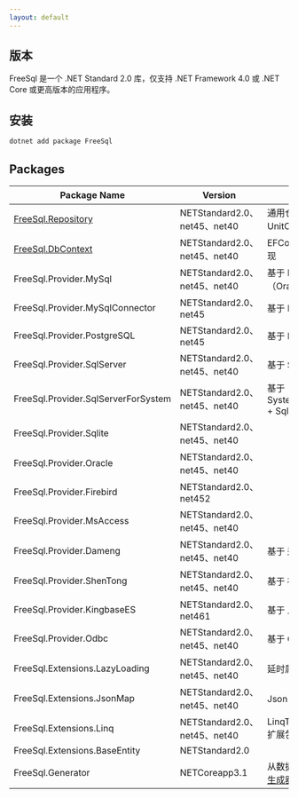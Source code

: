 ```yaml
---
layout: default
---
```


## 版本

FreeSql 是一个 .NET Standard 2.0 库，仅支持 .NET Framework 4.0 或 .NET Core 或更高版本的应用程序。

## 安装

```bash
dotnet add package FreeSql
```

## Packages

| Package Name | Version | 说明 |
|--------------|  ------- | --- |
| [FreeSql.Repository](/repository) | NETStandard2.0、net45、net40 | 通用仓储 + UnitOfWork 实现 |
| [FreeSql.DbContext](/db-context) | NETStandard2.0、net45、net40 | EFCore 的使用风格实现 |
| FreeSql.Provider.MySql | NETStandard2.0、net45、net40 | 基于 MySql.Data（Oracle官方） |
| FreeSql.Provider.MySqlConnector | NETStandard2.0、net45 | 基于 MySqlConnector |
| FreeSql.Provider.PostgreSQL | NETStandard2.0、net45 | 基于 PostgreSQL 9.5+ |
| FreeSql.Provider.SqlServer | NETStandard2.0、net45、net40 | 基于 SqlServer 2005+ |
| FreeSql.Provider.SqlServerForSystem | NETStandard2.0、net45、net40 | 基于 System.Data.SqlClient + SqlServer 2005+ |
| FreeSql.Provider.Sqlite | NETStandard2.0、net45、net40 | |
| FreeSql.Provider.Oracle | NETStandard2.0、net45、net40 | |
| FreeSql.Provider.Firebird | NETStandard2.0、net452 | |
| FreeSql.Provider.MsAccess | NETStandard2.0、net45、net40 | |
| FreeSql.Provider.Dameng | NETStandard2.0、net45、net40 | 基于 达梦数据库 |
| FreeSql.Provider.ShenTong | NETStandard2.0、net45、net40 | 基于 神舟通用数据库 |
| FreeSql.Provider.KingbaseES | NETStandard2.0、net461 | 基于 人大金仓数据库 |
| FreeSql.Provider.Odbc | NETStandard2.0、net45、net40 | 基于 ODBC |
| FreeSql.Extensions.LazyLoading | NETStandard2.0、net45、net40 | 延时属性扩展包 |
| FreeSql.Extensions.JsonMap | NETStandard2.0、net45、net40 | Json 序列化扩展包 |
| FreeSql.Extensions.Linq | NETStandard2.0、net45、net40 | LinqToSql IQueryable 扩展包 |
| FreeSql.Extensions.BaseEntity | NETStandard2.0 | |
| FreeSql.Generator | NETCoreapp3.1 | 从数据库生成实体类，[生成器是如何实现的？](https://www.cnblogs.com/igeekfan/p/freesql-generator.html) |
